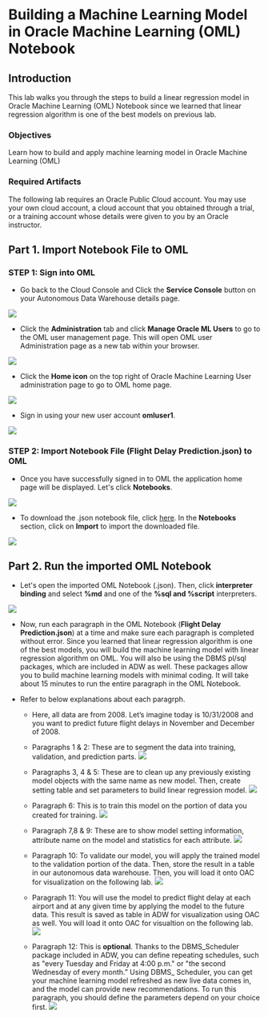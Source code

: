 # Building a Machine Learning Model in Oracle Machine Learning (OML) Notebook

## Introduction

This lab walks you through the steps to build a linear regression model in Oracle Machine Learning (OML) Notebook since we learned that linear regression algorithm is one of the best models on previous lab. 

### Objectives
Learn how to build and apply machine learning model in Oracle Machine Learning (OML)

### Required Artifacts
The following lab requires an Oracle Public Cloud account. You may use your own cloud account, a cloud account that you obtained through a trial, or a training account whose details were given to you by an Oracle instructor.



## Part 1. Import Notebook File to OML 

### **STEP 1**: Sign into OML

-   Go back to the Cloud Console and Click the **Service Console** button on your Autonomous Data Warehouse details page.

![](./images/picture100-34.jpeg)

-   Click the **Administration** tab and click **Manage Oracle ML Users** to go to the OML user management page. This will open OML user Administration page as a new tab within your browser.

![](./images/picture100-35.jpeg)


- Click the **Home icon** on the top right of Oracle Machine Learning User administration page to go to OML home page.

![](./images/picture400-1.jpeg)


- Sign in using your new user account **omluser1**. 

![](./images/picture400-2.jpeg)


### **STEP 2**: Import Notebook File (Flight Delay Prediction.json) to OML

- Once you have successfully signed in to OML the application home page will be displayed. Let's click **Notebooks**. 

![](./images/picture400-3.jpeg)


- To download the .json notebook file, click [here](./files/scripts/FlightDelayPrediction.json). In the **Notebooks** section, click on **Import** to import the downloaded file. 

![](./images/picture400-4.jpeg)


## Part 2. Run the imported OML Notebook

- Let's open the imported OML Notebook (.json). Then, click **interpreter binding** and select **%md** and one of the **%sql and %script** interpreters. 

![](./images/picture400-5.jpeg)

- Now, run each paragraph in the OML Notebook (**Flight Delay Prediction.json**) at a time and make sure each paragraph is completed without error. Since you learned that linear regression algorithm is one of the best models, you will build the machine learning model with linear regression algorithm on OML. You will also be using the DBMS pl/sql packages, which are included in ADW as well. These packages allow you to build machine learning models with minimal coding. It will take about 15 minutes to run the entire paragraph in the OML Notebook. 

- Refer to below explanations about each paragrph. 

  - Here, all data are from 2008. Let’s imagine today is 10/31/2008 and you want to predict future flight delays in November and December of 2008. 
  - Paragraphs 1 & 2: These are to segment the data into training, validation, and prediction parts. 
    ![](./images/picture400-6.jpeg)

  - Paragraphs 3, 4 & 5: These are to clean up any previously existing model objects with the same name as new model. Then, create setting table and set parameters to build linear regression model. 
    ![](./images/picture400-7.jpeg)

  - Paragraph 6: This is to train this model on the portion of data you created for training.
    ![](./images/picture400-8.jpeg)

  - Paragraph 7,8 & 9: These are to show model setting information, attribute name on the model and statistics for each attribute.
  ![](./images/picture400-9.jpeg)

  - Paragraph 10: To validate our model, you will apply the trained model to the validation portion of the data. Then, store the result in a table in our autonomous data warehouse. Then, you will load it onto OAC for visualization on the following lab.
  ![](./images/picture400-10.jpeg)

  - Paragraph 11: You will use the model to predict flight delay at each airport and at any given time by applying the model to the future data.  This result is saved as table in ADW for visualization using OAC as well. You will load it onto OAC for visualtion on the following lab. 
  ![](./images/picture400-11.jpeg)

  - Paragraph 12: This is **optional**. Thanks to the DBMS_Scheduler package included in ADW, you can define repeating schedules, such as "every Tuesday and Friday at 4:00 p.m." or "the second Wednesday of every month.” Using DBMS_ Scheduler, you can get your machine learning model refreshed as new live data comes in, and the model can provide new recommendations. To  run this paragraph, you should define the parameters depend on your choice first. 
  ![](./images/picture400-12.jpeg)


